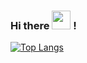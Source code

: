 ### Hi there <img src="https://raw.githubusercontent.com/MartinHeinz/MartinHeinz/master/wave.gif" width="30px"> !                        
                        
[![Top Langs](https://github-readme-stats.vercel.app/api/top-langs/?username=AforSmithz&layout=compact&theme=tokyonight)](https://github.com/anuraghazra/github-readme-stats)
